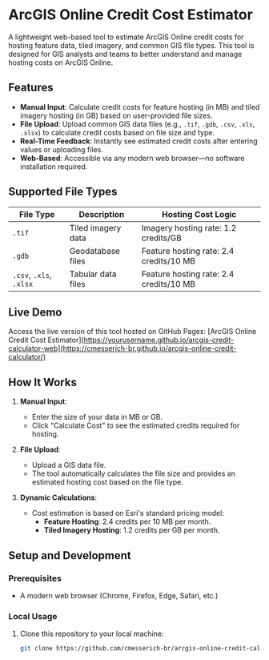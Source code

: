 # ArcGIS Online Credit Cost Estimator

A lightweight web-based tool to estimate ArcGIS Online credit costs for hosting feature data, tiled imagery, and common GIS file types. This tool is designed for GIS analysts and teams to better understand and manage hosting costs on ArcGIS Online.


## Features
- **Manual Input**: Calculate credit costs for feature hosting (in MB) and tiled imagery hosting (in GB) based on user-provided file sizes.
- **File Upload**: Upload common GIS data files (e.g., `.tif`, `.gdb`, `.csv`, `.xls`, `.xlsx`) to calculate credit costs based on file size and type.
- **Real-Time Feedback**: Instantly see estimated credit costs after entering values or uploading files.
- **Web-Based**: Accessible via any modern web browser—no software installation required.

## Supported File Types
| File Type       | Description                  | Hosting Cost Logic                         |
|------------------|------------------------------|-------------------------------------------|
| `.tif`          | Tiled imagery data           | Imagery hosting rate: 1.2 credits/GB       |
| `.gdb`          | Geodatabase files            | Feature hosting rate: 2.4 credits/10 MB    |
| `.csv`, `.xls`, `.xlsx` | Tabular data files    | Feature hosting rate: 2.4 credits/10 MB    |

## Live Demo
Access the live version of this tool hosted on GitHub Pages:
[ArcGIS Online Credit Cost Estimator](https://yourusername.github.io/arcgis-credit-calculator-web](https://cmesserich-br.github.io/arcgis-online-credit-calculator/)

## How It Works
1. **Manual Input**:
   - Enter the size of your data in MB or GB.
   - Click "Calculate Cost" to see the estimated credits required for hosting.

2. **File Upload**:
   - Upload a GIS data file.
   - The tool automatically calculates the file size and provides an estimated hosting cost based on the file type.

3. **Dynamic Calculations**:
   - Cost estimation is based on Esri's standard pricing model:
     - **Feature Hosting**: 2.4 credits per 10 MB per month.
     - **Tiled Imagery Hosting**: 1.2 credits per GB per month.

## Setup and Development
### Prerequisites
- A modern web browser (Chrome, Firefox, Edge, Safari, etc.)

### Local Usage
1. Clone this repository to your local machine:
   ```bash
   git clone https://github.com/cmesserich-br/arcgis-online-credit-calculator.git
